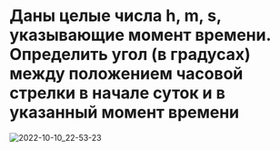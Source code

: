 #  Даны целые числа h, m, s, указывающие момент времени. Определить угол (в градусах) между положением часовой стрелки в начале суток и в указанный момент времени
![2022-10-10_22-53-23](https://user-images.githubusercontent.com/113889007/194942634-c3791e97-2d1d-43ed-a59c-bbe884d916c6.png)
